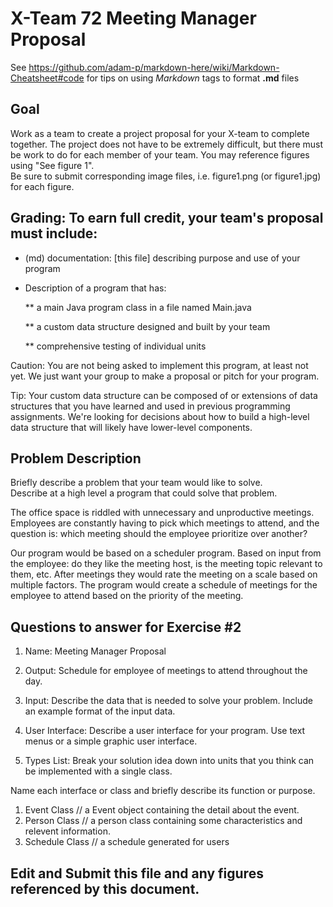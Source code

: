 # X-Team 72 Meeting Manager Proposal

See https://github.com/adam-p/markdown-here/wiki/Markdown-Cheatsheet#code for tips on using *Markdown* tags to format __.md__ files

## Goal

Work as a team to create a project proposal for your X-team to complete together.
The project does not have to be extremely difficult,
but there must be work to do for each member of your team.
You may reference figures using "See figure 1".  
Be sure to submit corresponding image files, i.e. figure1.png (or figure1.jpg) for each figure.

## Grading: To earn full credit, your team's proposal must include:

* (md) documentation: [this file] describing purpose and use of your program

* Description of a program that has:

  ** a main Java program class in a file named Main.java
  
  ** a custom data structure designed and built by your team
  
  ** comprehensive testing of individual units
  
 Caution: You are not being asked to implement this program, at least not yet. 
 We just want your group to make a proposal or pitch for your program.
 
 Tip: Your custom data structure can be composed of or extensions of data structures that you have learned and used in previous programming assignments.  We're looking for decisions about how to build a high-level data structure that will likely have lower-level components.

## Problem Description

Briefly describe a problem that your team would like to solve.  
Describe at a high level a program that could solve that problem.

The office space is riddled with unnecessary and unproductive meetings. Employees are constantly having to pick which meetings to attend, and the question is: which meeting should the employee prioritize over another?

Our program would be based on a scheduler program. Based on input from the employee: do they like the meeting host, is the meeting topic relevant to them, etc. After meetings they would rate the  meeting on a scale based on multiple factors. The program would create a schedule of meetings for the employee to attend based on the priority of the meeting.

## Questions to answer for Exercise #2

1. Name: Meeting Manager Proposal



2. Output: Schedule for employee of meetings to attend throughout the day.



3. Input: Describe the data that is needed to solve your problem. Include an example format of the input data.



4. User Interface: Describe a user interface for your program.  Use text menus or a simple graphic user interface.



5. Types List: Break your solution idea down into units that you think can be implemented with a single class.



Name each interface or class and briefly describe its function or purpose.

1. Event Class // a Event object containing the detail about the event.
2. Person Class // a person class containing some characteristics and relevent information.
3. Schedule Class // a schedule generated for users



## Edit and Submit this file and any figures referenced by this document.

